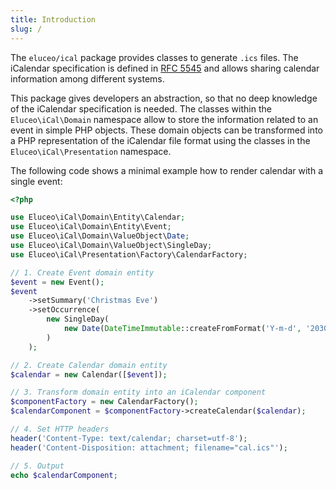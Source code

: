 ```yaml
---
title: Introduction
slug: /
---
```


The `eluceo/ical` package provides classes to generate `.ics` files.
The iCalendar specification is defined in [RFC 5545](https://tools.ietf.org/html/rfc5545) and allows sharing calendar information among different systems.

This package gives developers an abstraction, so that no deep knowledge of the iCalendar specification is needed.
The classes within the `Eluceo\iCal\Domain` namespace allow to store the information related to an event in simple PHP objects.
These domain objects can be transformed into a PHP representation of the iCalendar file format using the classes in the `Eluceo\iCal\Presentation` namespace.

The following code shows a minimal example how to render calendar with a single event:

```php
<?php

use Eluceo\iCal\Domain\Entity\Calendar;
use Eluceo\iCal\Domain\Entity\Event;
use Eluceo\iCal\Domain\ValueObject\Date;
use Eluceo\iCal\Domain\ValueObject\SingleDay;
use Eluceo\iCal\Presentation\Factory\CalendarFactory;

// 1. Create Event domain entity
$event = new Event();
$event
    ->setSummary('Christmas Eve')
    ->setOccurrence(
        new SingleDay(
            new Date(DateTimeImmutable::createFromFormat('Y-m-d', '2030-12-24'))
        )
    );

// 2. Create Calendar domain entity
$calendar = new Calendar([$event]);

// 3. Transform domain entity into an iCalendar component
$componentFactory = new CalendarFactory();
$calendarComponent = $componentFactory->createCalendar($calendar);

// 4. Set HTTP headers
header('Content-Type: text/calendar; charset=utf-8');
header('Content-Disposition: attachment; filename="cal.ics"');

// 5. Output
echo $calendarComponent;
```
